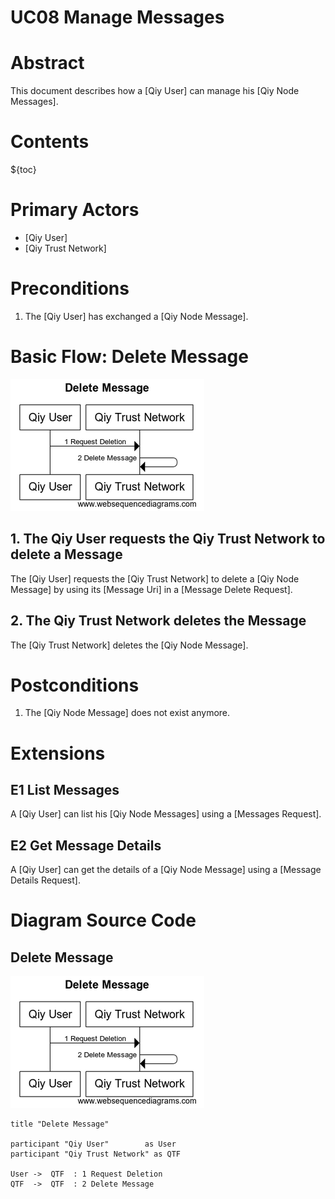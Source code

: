 # UC08 Manage Messages

# Abstract

This document describes how a [Qiy User] can manage his [Qiy Node Messages].

# Contents

${toc}

# Primary Actors

* [Qiy User]
* [Qiy Trust Network]

# Preconditions

1. The [Qiy User] has exchanged a [Qiy Node Message].


# Basic Flow: Delete Message

![Delete Message](../images/Delete_Message-_UC08.png)


## 1. The Qiy User requests the Qiy Trust Network to delete a Message

The [Qiy User] requests the [Qiy Trust Network] to delete a [Qiy Node Message] by using its [Message Uri] in a [Message Delete Request].

## 2. The Qiy Trust Network deletes the Message

The [Qiy Trust Network] deletes the [Qiy Node Message].


# Postconditions

1. The [Qiy Node Message] does not exist anymore.


# Extensions

## E1 List Messages

A [Qiy User] can list his [Qiy Node Messages] using a [Messages Request].

## E2 Get Message Details

A [Qiy User] can get the details of a [Qiy Node Message] using a [Message Details Request].



# Diagram Source Code

## Delete Message

![Delete Message](../images/Delete_Message-_UC08.png)

```
title "Delete Message"

participant "Qiy User"        as User
participant "Qiy Trust Network" as QTF

User ->  QTF  : 1 Request Deletion
QTF  ->  QTF  : 2 Delete Message
```


